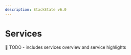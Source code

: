 ```yaml
---
description: StackState v6.0
---
```


# Services

🚧 TODO - includes services overview and service highlights